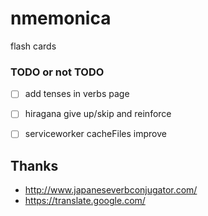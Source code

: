 # nmemonica
flash cards


### TODO or not TODO
- [ ] add tenses in verbs page
- [ ] hiragana give up/skip and reinforce
- [ ] serviceworker cacheFiles improve


## Thanks
 - http://www.japaneseverbconjugator.com/
 - https://translate.google.com/
 